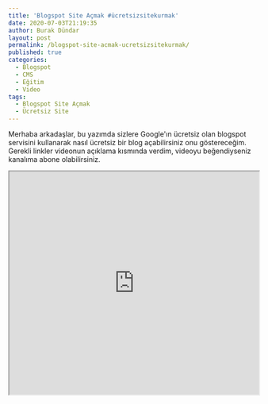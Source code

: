 ```yaml
---
title: 'Blogspot Site Açmak #ücretsizsitekurmak'
date: 2020-07-03T21:19:35
author: Burak Dündar
layout: post
permalink: /blogspot-site-acmak-ucretsizsitekurmak/
published: true
categories:
  - Blogspot
  - CMS
  - Eğitim
  - Video
tags:
  - Blogspot Site Açmak
  - Ücretsiz Site
---
```

Merhaba arkadaşlar, bu yazımda sizlere Google'ın ücretsiz olan blogspot servisini kullanarak nasıl ücretsiz bir blog açabilirsiniz onu göstereceğim. Gerekli linkler videonun açıklama kısmında verdim, videoyu beğendiyseniz kanalıma abone olabilirsiniz.
<iframe src="https://www.youtube.com/embed/cfYMQn3-VkI" width="100%" height="450"></iframe>